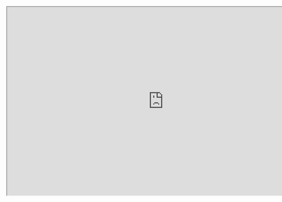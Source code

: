 <iframe id="igraph" src="https://plot.ly/~tshimizu/63/f-250f-350-vs-f-350f-500/" width="830" height="500" seamless="seamless" scrolling="no"></iframe>